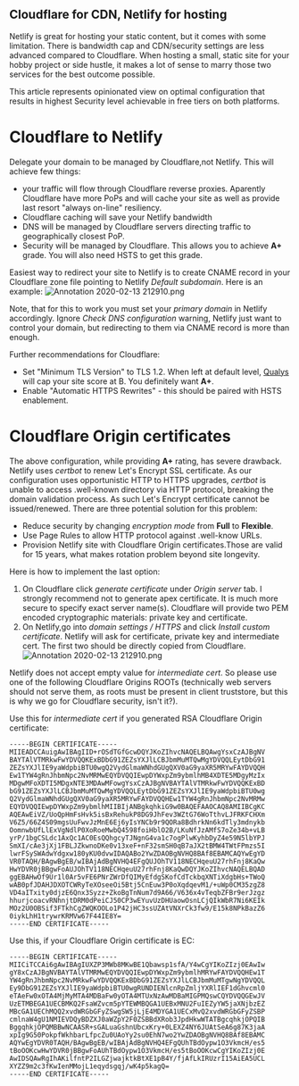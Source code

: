 ## Cloudflare for CDN, Netlify for hosting

Netlify is great for hosting your static content, but it comes with some limitation. There is bandwidth cap and CDN/security settings are less advanced compared to Cloudflare. When hosting a small, static site for your hobby project or side hustle, it makes a lot of sense to marry those two services for the best outcome possible.

This article represents opinionated view on optimal configuration that results in highest Security level achievable in free tiers on both platforms.

# Cloudflare to Netlify
Delegate your domain to be managed by Cloudflare,not Netlify. This will achieve few things:
- your traffic will flow through Cloudflare reverse proxies. Aparently Cloudflare have more PoPs and will cache your site as well as provide last resort "always on-line" resiliency.
- Cloudflare caching will save your Netlify bandwidth
- DNS will be managed by Cloudflare servers directing traffic to geographically closest PoP.
- Security will be managed by Cloudflare. This allows you to achieve **A+** grade. You will also need HSTS to get this grade.

Easiest way to redirect your site to Netlify is to create CNAME record in your Cloudflare zone file pointing to Netlify *Default subdomain*. Here is an example:
![Annotation 2020-02-13 212910.png](https://cdn.hashnode.com/res/hashnode/image/upload/v1581629383667/qN4wIBAil.png)

Note, that for this to work you must set your *primary domain* in Netlify accordingly. Ignore *Check DNS configuration* warning, Netlify just want to control your domain, but redirecting to them via CNAME record is more than enough.

Further recommendations for Cloudflare:
- Set "Minimum TLS Version" to TLS 1.2. When left at default level, [Qualys](https://blog.qualys.com/ssllabs/2018/11/19/grade-change-for-tls-1-0-and-tls-1-1-protocols) will cap your site score at B. You definitely want **A+**.
- Enable "Automatic HTTPS Rewrites" - this should be paired with HSTS enablement.

# Cloudflare Origin certificates
The above configuration, while providing **A+** rating, has severe drawback. Netlify uses *certbot* to renew Let's Encrypt SSL certificate. As our configuration uses opportunistic HTTP to HTTPS upgrades, *certbot* is unable to access .well-known directory via HTTP protocol, breaking the domain validation process. As such Let's Encrypt certificate cannot be issued/renewed. There are three potential solution for this problem:
- Reduce security by changing *encryption mode* from **Full** to **Flexible**.
- Use Page Rules to allow HTTP protocol against .well-know URLs.
- Provision Netlify site with Cloudflare Origin certificates.Those are valid for 15 years, what makes rotation problem beyond site longevity.

Here is how to implement the last option:
1. On Cloudflare click *generate certificate* under *Origin server* tab. I strongly recommend not to generate apex certificate. It is much more secure to specify exact server name(s). Cloudflare will provide two PEM encoded cryptographic materials: private key and certificate.
2. On Netlify,go into *domain settings / HTTPS* and click *Install custom certificate*. Netlify will ask for certificate, private key and intermediate cert. The first two should be directly copied from Cloudflare.
![Annotation 2020-02-13 212910.png](https://cdn.hashnode.com/res/hashnode/image/upload/v1581638041453/dJdcx9o4S.png)

Netlify does not accept empty value for *intermediate cert*. So please use one of the following Cloudflare Origins ROOTs (technically web servers should not serve them, as roots must be present in client truststore, but this is why we go for Cloudflare security, isn't it?).

Use this for *intermediate cert* if you generated RSA Cloudflare Origin certificate:
```
-----BEGIN CERTIFICATE-----
MIIEADCCAuigAwIBAgIID+rOSdTGfGcwDQYJKoZIhvcNAQELBQAwgYsxCzAJBgNV
BAYTAlVTMRkwFwYDVQQKExBDbG91ZEZsYXJlLCBJbmMuMTQwMgYDVQQLEytDbG91
ZEZsYXJlIE9yaWdpbiBTU0wgQ2VydGlmaWNhdGUgQXV0aG9yaXR5MRYwFAYDVQQH
Ew1TYW4gRnJhbmNpc2NvMRMwEQYDVQQIEwpDYWxpZm9ybmlhMB4XDTE5MDgyMzIx
MDgwMFoXDTI5MDgxNTE3MDAwMFowgYsxCzAJBgNVBAYTAlVTMRkwFwYDVQQKExBD
bG91ZEZsYXJlLCBJbmMuMTQwMgYDVQQLEytDbG91ZEZsYXJlIE9yaWdpbiBTU0wg
Q2VydGlmaWNhdGUgQXV0aG9yaXR5MRYwFAYDVQQHEw1TYW4gRnJhbmNpc2NvMRMw
EQYDVQQIEwpDYWxpZm9ybmlhMIIBIjANBgkqhkiG9w0BAQEFAAOCAQ8AMIIBCgKC
AQEAwEiVZ/UoQpHmFsHvk5isBxRehukP8DG9JhFev3WZtG76WoTthvLJFRKFCHXm
V6Z5/66Z4S09mgsUuFwvJzMnE6Ej6yIsYNCb9r9QORa8BdhrkNn6kdTly3mdnykb
OomnwbUfLlExVgNdlP0XoRoeMwbQ4598foiHblO2B/LKuNfJzAMfS7oZe34b+vLB
yrP/1bgCSLdc1AxQc1AC0EsQQhgcyTJNgnG4va1c7ogPlwKyhbDyZ4e59N5lbYPJ
SmXI/cAe3jXj1FBLJZkwnoDKe0v13xeF+nF32smSH0qB7aJX2tBMW4TWtFPmzs5I
lwrFSySWAdwYdgxw180yKU0dvwIDAQABo2YwZDAOBgNVHQ8BAf8EBAMCAQYwEgYD
VR0TAQH/BAgwBgEB/wIBAjAdBgNVHQ4EFgQUJOhTV118NECHqeuU27rhFnj8KaQw
HwYDVR0jBBgwFoAUJOhTV118NECHqeuU27rhFnj8KaQwDQYJKoZIhvcNAQELBQAD
ggEBAHwOf9Ur1l0Ar5vFE6PNrZWrDfQIMyEfdgSKofCdTckbqXNTiXdgbHs+TWoQ
wAB0pfJDAHJDXOTCWRyTeXOseeOi5Btj5CnEuw3P0oXqdqevM1/+uWp0CM35zgZ8
VD4aITxity0djzE6Qnx3Syzz+ZkoBgTnNum7d9A66/V636x4vTeqbZFBr9erJzgz
hhurjcoacvRNhnjtDRM0dPeiCJ50CP3wEYuvUzDHUaowOsnLCjQIkWbR7Ni6KEIk
MOz2U0OBSif3FTkhCgZWQKOOLo1P42jHC3ssUZAtVNXrCk3fw9/E15k8NPkBazZ6
0iykLhH1trywrKRMVw67F44IE8Y=
-----END CERTIFICATE-----
``` 

Use this, if your Cloudflare Origin certificate is EC:
```
-----BEGIN CERTIFICATE-----
MIICiTCCAi6gAwIBAgIUXZP3MWb8MKwBE1Qbawsp1sfA/Y4wCgYIKoZIzj0EAwIw
gY8xCzAJBgNVBAYTAlVTMRMwEQYDVQQIEwpDYWxpZm9ybmlhMRYwFAYDVQQHEw1T
YW4gRnJhbmNpc2NvMRkwFwYDVQQKExBDbG91ZEZsYXJlLCBJbmMuMTgwNgYDVQQL
Ey9DbG91ZEZsYXJlIE9yaWdpbiBTU0wgRUNDIENlcnRpZmljYXRlIEF1dGhvcml0
eTAeFw0xOTA4MjMyMTA4MDBaFw0yOTA4MTUxNzAwMDBaMIGPMQswCQYDVQQGEwJV
UzETMBEGA1UECBMKQ2FsaWZvcm5pYTEWMBQGA1UEBxMNU2FuIEZyYW5jaXNjbzEZ
MBcGA1UEChMQQ2xvdWRGbGFyZSwgSW5jLjE4MDYGA1UECxMvQ2xvdWRGbGFyZSBP
cmlnaW4gU1NMIEVDQyBDZXJ0aWZpY2F0ZSBBdXRob3JpdHkwWTATBgcqhkjOPQIB
BggqhkjOPQMBBwNCAASR+sGALuaGshnUbcxKry+0LEXZ4NY6JUAtSeA6g87K3jaA
xpIg9G50PokpfWkhbarLfpcZu0UAoYy2su0EhN7wo2YwZDAOBgNVHQ8BAf8EBAMC
AQYwEgYDVR0TAQH/BAgwBgEB/wIBAjAdBgNVHQ4EFgQUhTBdOypw1O3VkmcH/es5
tBoOOKcwHwYDVR0jBBgwFoAUhTBdOypw1O3VkmcH/es5tBoOOKcwCgYIKoZIzj0E
AwIDSQAwRgIhAKilfntP2ILGZjwajktkBtXE1pB4Y/fjAfLkIRUzrI15AiEA5UCL
XYZZ9m2c3fKwIenMMojL1eqydsgqj/wK4p5kagQ=
-----END CERTIFICATE-----
``` 

